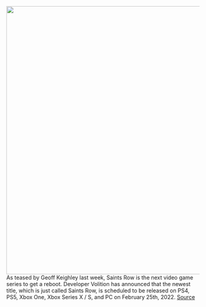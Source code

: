 <img src='https://cdn.vox-cdn.com/thumbor/-3VsR2j0a-wXS07lnOpLz4OXW58=/0x0:1800x1013/1200x800/filters:focal(756x363:1044x651)/cdn.vox-cdn.com/uploads/chorus_image/image/69775032/07.SAINTS_ROW_Los_Panteros_Street_Fight_4K.0.png' width='700px' /><br/>
As teased by Geoff Keighley last week, Saints Row is the next video game series to get a reboot. Developer Volition has announced that the newest title, which is just called Saints Row, is scheduled to be released on PS4, PS5, Xbox One, Xbox Series X / S, and PC on February 25th, 2022.
<a href='https://www.theverge.com/2021/8/25/22640635/saints-row-reboot-ps4-ps5-xbox-one-series-x-s-pc-epic-games-store-launch-date'> Source <a/>